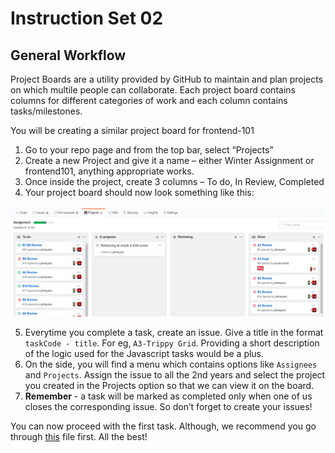 # Instruction Set 02
## General Workflow 

Project Boards are a utility provided by GitHub to maintain and plan projects on which multile people can collaborate. Each project board contains columns for different categories of work and each column contains tasks/milestones. 

You will be creating a similar project board for frontend-101
1. Go to your repo page and from the top bar, select “Projects”
2. Create a new Project and give it a name – either Winter Assignment or frontend101, anything appropriate works.
3. Once inside the project, create 3 columns – To do, In Review, Completed
4. Your project board should now look something like this: 

![](./ss/board.png)

5. Everytime you complete a task, create an issue. Give a title in the format `taskCode - title`. For eg, `A3-Trippy Grid`. Providing a short description of the logic used for the Javascript tasks would be a plus. 
6. On the side, you will find a menu which contains options like `Assignees` and `Projects`. Assign the issue to all the 2nd years and select the project you created in the Projects option so that we can view it on the board.
7. **Remember** - a task will be marked as completed only when one of us closes the corresponding issue. So don’t forget to create your issues!

You can now proceed with the first task. Although, we recommend you go through [this](https://github.com/jshreyans/frontend-101-sheets/blob/master/important.md) file first. All the best!